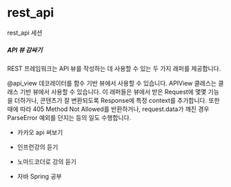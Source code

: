 # rest_api
rest_api 세션 


<h5>API 뷰 감싸기</h5>
REST 프레임워크는 API 뷰를 작성하는 데 사용할 수 있는 두 가지 래퍼를 제공합니다.

@api_view 데코레이터를 함수 기반 뷰에서 사용할 수 있습니다.
APIView 클래스는 클래스 기반 뷰에서 사용할 수 있습니다.
이 래퍼들은 뷰에서 받은 Request에 몇몇 기능을 더하거나, 콘텐츠가 잘 변환되도록 Response에 특정 context를 추가합니다.
또한 때에 따라 405 Method Not Allowed를 반환하거나, request.data가 깨진 경우 ParseError 예외를 던지는 등의 일도 수행합니다.



- 카카오 api 써보기

- 인프런강의 듣기 
- 노마드코더로 강의 듣기
- 자바 Spring 공부
